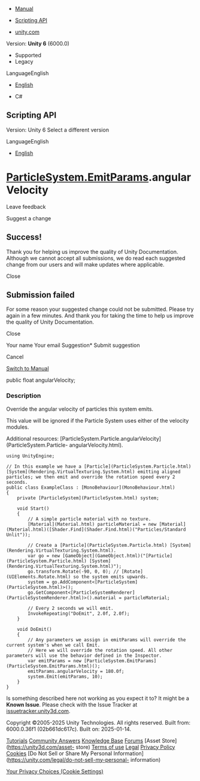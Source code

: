 [ ]()

  * [Manual](../Manual/index.html)
  * [Scripting API](../ScriptReference/index.html)

  * [unity.com](https://unity.com/)

Version: **Unity 6** (6000.0)

  * Supported
  * Legacy

LanguageEnglish

  * [English]()

  * C#

[ ](https://docs.unity3d.com)

## Scripting API

Version: Unity 6 Select a different version

LanguageEnglish

  * [English]()

#  [ParticleSystem.EmitParams](ParticleSystem.EmitParams.html).angularVelocity

Leave feedback

Suggest a change

## Success!

Thank you for helping us improve the quality of Unity Documentation. Although
we cannot accept all submissions, we do read each suggested change from our
users and will make updates where applicable.

Close

## Submission failed

For some reason your suggested change could not be submitted. Please <a>try
again</a> in a few minutes. And thank you for taking the time to help us
improve the quality of Unity Documentation.

Close

Your name Your email Suggestion* Submit suggestion

Cancel

[Switch to Manual](../Manual/class-ParticleSystem.html "Go to ParticleSystem
Component in the Manual")

public float angularVelocity;

### Description

Override the angular velocity of particles this system emits.

This value will be ignored if the Particle System uses either of the velocity
modules.  
  
Additional resources:
[ParticleSystem.Particle.angularVelocity](ParticleSystem.Particle-
angularVelocity.html).

    
    
    using UnityEngine;  
      
    // In this example we have a [Particle](ParticleSystem.Particle.html) [System](Rendering.VirtualTexturing.System.html) emitting aligned particles; we then emit and override the rotation speed every 2 seconds.
    public class ExampleClass : [MonoBehaviour](MonoBehaviour.html)
    {
        private [ParticleSystem](ParticleSystem.html) system;  
      
        void Start()
        {
            // A simple particle material with no texture.
            [Material](Material.html) particleMaterial = new [Material](Material.html)([Shader.Find](Shader.Find.html)("Particles/Standard Unlit"));  
      
            // Create a [Particle](ParticleSystem.Particle.html) [System](Rendering.VirtualTexturing.System.html).
            var go = new [GameObject](GameObject.html)("[Particle](ParticleSystem.Particle.html) [System](Rendering.VirtualTexturing.System.html)");
            go.transform.Rotate(-90, 0, 0); // [Rotate](UIElements.Rotate.html) so the system emits upwards.
            system = go.AddComponent<[ParticleSystem](ParticleSystem.html)>();
            go.GetComponent<[ParticleSystemRenderer](ParticleSystemRenderer.html)>().material = particleMaterial;  
      
            // Every 2 seconds we will emit.
            InvokeRepeating("DoEmit", 2.0f, 2.0f);
        }  
      
        void DoEmit()
        {
            // Any parameters we assign in emitParams will override the current system's when we call Emit.
            // Here we will override the rotation speed. All other parameters will use the behavior defined in the Inspector.
            var emitParams = new [ParticleSystem.EmitParams](ParticleSystem.EmitParams.html)();
            emitParams.angularVelocity = 180.0f;
            system.Emit(emitParams, 10);
        }
    }
    

Is something described here not working as you expect it to? It might be a
**Known Issue**. Please check with the Issue Tracker at
[issuetracker.unity3d.com](https://issuetracker.unity3d.com).

Copyright ©2005-2025 Unity Technologies. All rights reserved. Built from:
6000.0.36f1 (02b661dc617c). Built on: 2025-01-14.

[Tutorials](https://unity3d.com/learn) [Community
Answers](https://answers.unity3d.com) [Knowledge
Base](https://support.unity3d.com/hc/en-us)
[Forums](https://forum.unity3d.com) [Asset Store](https://unity3d.com/asset-
store) [Terms of use](https://docs.unity3d.com/Manual/TermsOfUse.html)
[Legal](https://unity.com/legal) [Privacy
Policy](https://unity.com/legal/privacy-policy)
[Cookies](https://unity.com/legal/cookie-policy) [Do Not Sell or Share My
Personal Information](https://unity.com/legal/do-not-sell-my-personal-
information)

[Your Privacy Choices (Cookie Settings)](javascript:void\(0\);)

